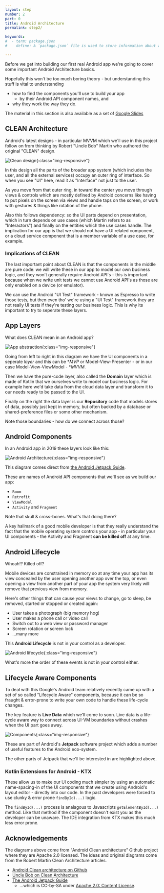 ```yaml
---
layout: step
number: 2
part: 0
title: Android Architecture
permalink: step2/

keywords:
#  - term: package.json
#    define: A `package.json` file is used to store information about a Node.js project, such as its name and its dependencies. Read more [here](https://docs.npmjs.com/files/package.json).

---
```


Before we get into building our first real Android app we're going to cover
some important Android Architecture basics.

Hopefully this won't be too much boring theory - but understanding this stuff
is vital to understanding 

* how to find the components you'll use to build your app 
    * by their Android API component names, and 
* why they work the way they do.

The material in this section is also available as a set of [Google Slides](https://docs.google.com/presentation/d/1NrbQSpriKTQ3WAHrU_YaeAXa9AzG6yOvOt00SZ_Ga1Y/edit#slide=id.g62ba608b35_1_0)

## CLEAN Architecture

Android's latest designs - in particular MVVM which we'll use in this project follow on from thinking by Robert "Uncle Bob" Martin who authored the original "CLEAN" design.

![Clean design](../assets/clean-architecture.png){:class="img-responsive"}

In this design all the parts of the broader app system (which includes the user, and all
the external services) occupy an outer ring of interface.  So when you see "UI" here, read
it as "Interface" not just to the user.

As you move from that outer ring, in toward the center you move through views & controls
which are mostly defined by Android concerns like having to put pixels on the screen via
views and handle taps on the screen, or work with gestures & things like rotation of the phone.

Also this follows dependency: so the UI parts depend on presentation, which in turn depends on
use cases (which Martin refers to as "Interactors") and finally on the entities which the use
cases handle.  The implication for our app is that we should not have a UI related component,
or a cloud service component that is a member variable of a use case, for example.

### Implications of CLEAN

The last important point about CLEAN is that the components in the middle are pure code: we
will write these in our app to model our own business logic, and they won't generally require
Android API's - this is important because when we write unit tests we cannot use Android API's
as those are only enabled on a device (or emulator).

We can use the Android "UI Test" framework - known as Espresso to write those tests, but then
even tho' we're using a "UI Test" framework they are not really UI tests if they're testing
our business logic.  This is why its important to try to seperate these layers.

## App Layers

What does CLEAN mean in an Android app?

![App abstraction](../assets/app-layers.png){:class="img-responsive"}

Going from left to right in this diagram we have the UI components in a seperate *layer* and this can be **MVP* or Model-View-Presenter - or in our case Model-View-ViewModel - **MVVM*.

Then we have the pure-code layer, also called the **Domain** layer which is made of Kotlin that we ourselves write to model our business logic.  For example here we'd take data from the cloud data layer and transform it to our needs ready to be passed to the UI.

Finally on the right the data layer is our **Repository** code that models stores of data, possibly just kept in memory, but often backed by a database or shared-preference files or some other mechanism.

Note those boundaries - how do we connect across those?

## Android Components

In an Android app in 2019 these layers look like this:

![Android Architecture](../assets/architecture-components.png){:class="img-responsive"}

This diagram comes direct from [the Android Jetpack Guide](https://developer.android.com/jetpack/docs/guide#overview).

These are names of Android API components that we'll see as we build our app:

* `Room`
* `Retrofit`
* `ViewModel`
* `Activity` and `Fragment`

Note that skull & cross-bones.  What's that doing there?

A key hallmark of a good mobile developer is that they really understand the fact that the 
mobile operating system controls your app - in particular your UI components - the Activity
and Fragment **can be killed off** at any time. 

## Android Lifecycle

Whoah!?  Killed off?

Mobile devices are constrained in memory so at any time your app has its view concealed by the user opening another app over the top, or even opening a view from another part of your app the system very likely will remove that previous view from memory.  

Here's other things that can cause your views to change, go to sleep, be removed, started or 
stopped or created again:

* User takes a photograph (big memory hog)
* User makes a phone call or video call
* Switch out to a web view or password manager
* Screen rotation or screen lock
* ...many more

This **Android Lifecycle** is not in your control as a developer.

![Android lifecycle](../assets/app-lifecycle.png){:class="img-responsive"}

What's more the order of these events is not in your control either.

## Lifecycle Aware Components

To deal with this Google's Android team relatively recently came up with a set of so called "Lifecycle Aware" components, because it can be so fraught & error-prone to write your own
code to handle these life-cycle changes.

The key feature is **Live Data** which we'll come to soon.  Live data is a life-cycle aware way to connect across UI-VM boundaries without crashes when the UI part goes away.

![Components](../assets/architecture-components-names.png){:class="img-responsive"}

These are part of Android's **Jetpack** software project which adds a number of useful features
to the Android eco-system.

The other parts of Jetpack that we'll be interested in are highlighted above.

### Kotlin Extensions for Android - KTX

These allow us to make our UI coding much simpler by using an automatic name-spacing-in of the UI components that we create using Android's layout editor - directly into our code.  In the past developers were forced to use clunky & error prone `findById(...)` logic.

The `findById(...)` process is analagous to Javascripts `getElementById(...)` method.  Like that
method if the component doesn't exist you as the developer can be unaware.  The IDE integration
from KTX makes this much less error prone.

## Acknowledgements

The diagrams above come from "Android Clean architecture" Github project where they are Apache 2.0 licensed.  The ideas and original diagrams come from the Robert Martin Clean Architecture articles.

* [Android Clean architecture on Github](https://github.com/android10/Android-CleanArchitecture)
* [Uncle Bob on Clean Architecture](https://blog.cleancoder.com/uncle-bob/2012/08/13/the-clean-architecture.html)
* [The Android Jetpack Guide](https://developer.android.com/jetpack/docs/guide#overview) 
    * ...which is CC-by-SA under [Apache 2.0: Content License](https://developer.android.com/license).


